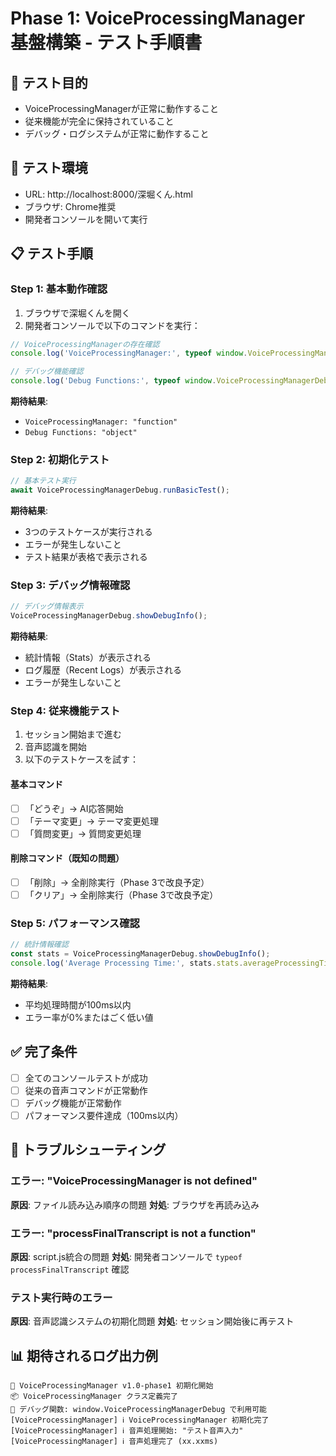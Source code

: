 # Phase 1: VoiceProcessingManager 基盤構築 - テスト手順書

## 🎯 テスト目的
- VoiceProcessingManagerが正常に動作すること
- 従来機能が完全に保持されていること  
- デバッグ・ログシステムが正常に動作すること

## 🚀 テスト環境
- URL: http://localhost:8000/深堀くん.html
- ブラウザ: Chrome推奨
- 開発者コンソールを開いて実行

## 📋 テスト手順

### Step 1: 基本動作確認
1. ブラウザで深堀くんを開く
2. 開発者コンソールで以下のコマンドを実行：

```javascript
// VoiceProcessingManagerの存在確認
console.log('VoiceProcessingManager:', typeof window.VoiceProcessingManager);

// デバッグ機能確認
console.log('Debug Functions:', typeof window.VoiceProcessingManagerDebug);
```

**期待結果**: 
- `VoiceProcessingManager: "function"`
- `Debug Functions: "object"`

### Step 2: 初期化テスト
```javascript
// 基本テスト実行
await VoiceProcessingManagerDebug.runBasicTest();
```

**期待結果**: 
- 3つのテストケースが実行される
- エラーが発生しないこと
- テスト結果が表格で表示される

### Step 3: デバッグ情報確認
```javascript
// デバッグ情報表示
VoiceProcessingManagerDebug.showDebugInfo();
```

**期待結果**: 
- 統計情報（Stats）が表示される
- ログ履歴（Recent Logs）が表示される
- エラーが発生しないこと

### Step 4: 従来機能テスト
1. セッション開始まで進む
2. 音声認識を開始
3. 以下のテストケースを試す：

#### 基本コマンド
- [ ] 「どうぞ」→ AI応答開始
- [ ] 「テーマ変更」→ テーマ変更処理
- [ ] 「質問変更」→ 質問変更処理

#### 削除コマンド（既知の問題）
- [ ] 「削除」→ 全削除実行（Phase 3で改良予定）
- [ ] 「クリア」→ 全削除実行（Phase 3で改良予定）

### Step 5: パフォーマンス確認
```javascript
// 統計情報確認
const stats = VoiceProcessingManagerDebug.showDebugInfo();
console.log('Average Processing Time:', stats.stats.averageProcessingTime + 'ms');
```

**期待結果**: 
- 平均処理時間が100ms以内
- エラー率が0%またはごく低い値

## ✅ 完了条件
- [ ] 全てのコンソールテストが成功
- [ ] 従来の音声コマンドが正常動作
- [ ] デバッグ機能が正常動作
- [ ] パフォーマンス要件達成（100ms以内）

## 🔧 トラブルシューティング

### エラー: "VoiceProcessingManager is not defined"
**原因**: ファイル読み込み順序の問題
**対処**: ブラウザを再読み込み

### エラー: "processFinalTranscript is not a function"
**原因**: script.js統合の問題
**対処**: 開発者コンソールで `typeof processFinalTranscript` 確認

### テスト実行時のエラー
**原因**: 音声認識システムの初期化問題
**対処**: セッション開始後に再テスト

## 📊 期待されるログ出力例
```
🚀 VoiceProcessingManager v1.0-phase1 初期化開始
📦 VoiceProcessingManager クラス定義完了
🔧 デバッグ関数: window.VoiceProcessingManagerDebug で利用可能
[VoiceProcessingManager] ℹ️ VoiceProcessingManager 初期化完了
[VoiceProcessingManager] ℹ️ 音声処理開始: "テスト音声入力"
[VoiceProcessingManager] ℹ️ 音声処理完了 (xx.xxms)
``` 